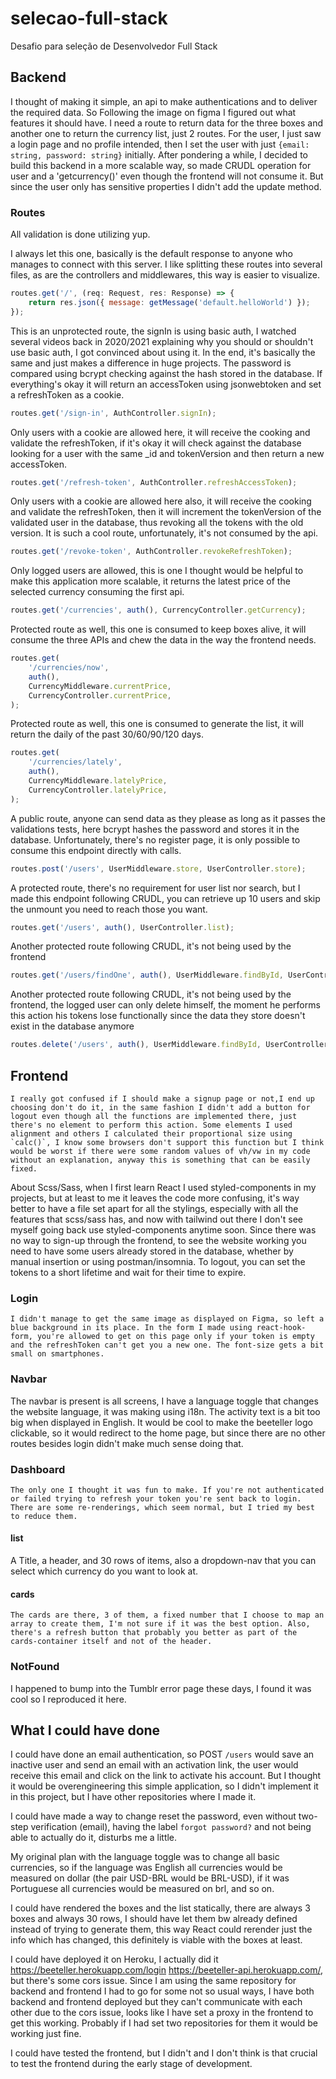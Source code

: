 # selecao-full-stack
Desafio para seleção de Desenvolvedor Full Stack

## Backend

I thought of making it simple, an api to make authentications and to deliver the required data. So Following the image on figma I figured out what features it should have. I need a route to return data for the three boxes and another one to return the currency list, just 2 routes. For the user, I just saw a login page and no profile intended, then I set the user with just `{email: string, password: string}` initially. After pondering a while, I decided to build this backend in a more scalable way, so made CRUDL operation for user and a 'getcurrency()' even though the frontend will not consume it. But since the user only has sensitive properties I didn't add the update method.

### Routes
All validation is done utilizing yup.

I always let this one, basically is the default response to anyone who manages to connect with this server. I like splitting these routes into several files, as are the controllers and middlewares, this way is easier to visualize.

```javascript
routes.get('/', (req: Request, res: Response) => {
    return res.json({ message: getMessage('default.helloWorld') });
});
```


This is an unprotected route, the signIn is using basic auth, I watched several videos back in 2020/2021 explaining why you should or shouldn't use basic auth, I got convinced about using it. In the end, it's basically the same and just makes a difference in huge projects. The password is compared using bcrypt checking against the hash stored in the database. If everything's okay it will return an accessToken using jsonwebtoken and set a refreshToken as a cookie.

```javascript
routes.get('/sign-in', AuthController.signIn);
```


Only users with a cookie are allowed here, it will receive the cooking and validate the refreshToken, if it's okay it will check against the database looking for a user with the same _id and tokenVersion and then return a new accessToken.

```javascript
routes.get('/refresh-token', AuthController.refreshAccessToken);
```


Only users with a cookie are allowed here also, it will receive the cooking and validate the refreshToken, then it will increment the tokenVersion of the validated user in the database, thus revoking all the tokens with the old version. It is such a cool route, unfortunately, it's not consumed by the api.

```javascript
routes.get('/revoke-token', AuthController.revokeRefreshToken);
```


Only logged users are allowed, this is one I thought would be helpful to make this application more scalable, it returns the latest price of the selected currency consuming the first api. 

```javascript
routes.get('/currencies', auth(), CurrencyController.getCurrency);
```


Protected route as well, this one is consumed to keep boxes alive, it will consume the three APIs and chew the data in the way the frontend needs.

```javascript
routes.get(
    '/currencies/now',
    auth(),
    CurrencyMiddleware.currentPrice,
    CurrencyController.currentPrice,
);
```

Protected route as well, this one is consumed to generate the list, it will return the daily of the past 30/60/90/120 days.

```javascript
routes.get(
    '/currencies/lately',
    auth(),
    CurrencyMiddleware.latelyPrice,
    CurrencyController.latelyPrice,
);
```

A public route, anyone can send data as they please as long as it passes the validations tests, here bcrypt hashes the password and stores it in the database. Unfortunately, there's no register page, it is only possible to consume this endpoint directly with calls.

```javascript
routes.post('/users', UserMiddleware.store, UserController.store);
```

A protected route, there's no requirement for user list nor search, but I made this endpoint following CRUDL, you can retrieve up 10 users and skip the unmount you need to reach those you want.


```javascript
routes.get('/users', auth(), UserController.list);
```


Another protected route following CRUDL, it's not being used by the frontend

```javascript
routes.get('/users/findOne', auth(), UserMiddleware.findById, UserController.findOne);
```

Another protected route following CRUDL, it's not being used by the frontend, the logged user can only delete himself, the moment he performs this action his tokens lose functionally since the data they store doesn't exist in the database anymore

```javascript
routes.delete('/users', auth(), UserMiddleware.findById, UserController.remove);
```

## Frontend 
    I really got confused if I should make a signup page or not,I end up choosing don't do it, in the same fashion I didn't add a button for logout even though all the functions are implemented there, just there's no element to perform this action. Some elements I used alignment and others I calculated their proportional size using `calc()`, I know some browsers don't support this function but I think would be worst if there were some random values of vh/vw in my code without an explanation, anyway this is something that can be easily fixed. 
About Scss/Sass, when I first learn React I used styled-components in my projects, but at least to me it leaves the code more confusing, it's way better to have a file set apart for all the stylings, especially with all the features that scss/sass has, and now with tailwind out there I don't see myself going back use styled-components anytime soon.
Since there was no way to sign-up through the frontend, to see the website working you need to have some users already stored in the database, whether by manual insertion or using postman/insomnia. To logout, you can set the tokens to a short lifetime and wait for their time to expire.
 
   

### Login
    I didn't manage to get the same image as displayed on Figma, so left a blue background in its place. In the form I made using react-hook-form, you're allowed to get on this page only if your token is empty and the refreshToken can't get you a new one. The font-size gets a bit small on smartphones.
    
### Navbar
   The navbar is present is all screens, I have a language toggle that changes the website language, it was making using i18n. The activity text is a bit too big when displayed in English. It would be cool to make the beeteller logo clickable, so it would redirect to the home page, but since there are no other routes besides login didn't make much sense doing that.
   
### Dashboard
    The only one I thought it was fun to make. If you're not authenticated or failed trying to refresh your token you're sent back to login. There are some re-renderings, which seem normal, but I tried my best to reduce them. 
    
   #### list
   A Title, a header, and 30 rows of items, also a dropdown-nav that you can select which currency do you want to look at. 
   
   #### cards
    The cards are there, 3 of them, a fixed number that I choose to map an array to create them, I'm not sure if it was the best option. Also, there's a refresh button that probably you better as part of the cards-container itself and not of the header. 
    
   
### NotFound
   I happened to bump into the Tumblr error page these days, I found it was cool so I reproduced it here.
    

## What I could have done
I could have done an email authentication, so POST `/users` would save an inactive user and send an email with an activation link, the user would receive this email and click on the link to activate his account. But I thought it would be overengineering this simple application, so I didn't implement it in this project, but I have other repositories where I made it.

I could have made a way to change reset the password, even without two-step verification (email), having the label `forgot password?` and not being able to actually do it, disturbs me a little.

My original plan with the language toggle was to change all basic currencies, so if the language was English all currencies would be measured on dollar (the pair USD-BRL would be BRL-USD), if it was Portuguese all currencies would be measured on brl, and so on.

I could have rendered the boxes and the list statically, there are always 3 boxes and always 30 rows, I should have let them bw already defined instead of trying to generate them, this way React could rerender just the info which has changed, this definitely is viable with the boxes at least.

I could have deployed it on Heroku, I actually did it https://beeteller.herokuapp.com/login https://beeteller-api.herokuapp.com/, but there's some cors issue. Since I am using the same repository for backend and frontend I had to go for some not so usual ways, I have both backend and frontend deployed but they can't communicate with each other due to the cors issue, looks like I have set a proxy in the frontend to get this working. Probably if I had set two repositories for them it would be working just fine.

I could have tested the frontend, but I didn't and I don't think is that crucial to test the frontend during the early stage of development.
